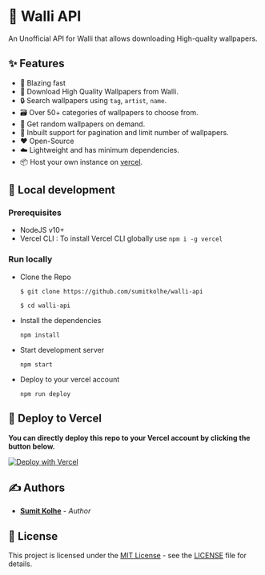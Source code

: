 # :musical_note: Walli API

An Unofficial API for Walli that allows downloading High-quality wallpapers.

## :sparkles: Features

- :rocket: Blazing fast
- :sunrise_over_mountains: Download High Quality Wallpapers from Walli.
- :lock: Search wallpapers using `tag`, `artist`, `name`.
- :card_file_box: Over 50+ categories of wallpapers to choose from.
- :rainbow: Get random wallpapers on demand.
- :page_with_curl: Inbuilt support for pagination and limit number of wallpapers.
- :heart: Open-Source
- :cloud: Lightweight and has minimum dependencies.
- :package: Host your own instance on [vercel](https://vercel.com).

## :construction_worker: Local development

### Prerequisites

- NodeJS v10+
- Vercel CLI : To install Vercel CLI globally use `npm i -g vercel`

### Run locally

- Clone the Repo

  ```
  $ git clone https://github.com/sumitkolhe/walli-api

  $ cd walli-api
  ```

- Install the dependencies

  ```
  npm install
  ```

- Start development server

  ```
  npm start
  ```

- Deploy to your vercel account

  ```
  npm run deploy
  ```

## :rocket: Deploy to Vercel

**You can directly deploy this repo to your Vercel account by clicking the button below.**
<br>

[![Deploy with Vercel](https://vercel.com/button)](https://vercel.com/import/project?template=https://github.com/sumitkolhe/walli-api)

## ✍️ Authors

- [**Sumit Kolhe**](https://github.com/sumitkolhe) - _Author_

## 📜 License

This project is licensed under the [MIT License](https://opensource.org/licenses/MIT) - see the [LICENSE](LICENSE) file for details.

